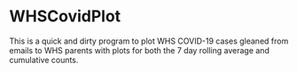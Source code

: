 # WHSCovidPlot

This is a quick and dirty program to plot WHS COVID-19 cases gleaned from emails to WHS parents with plots for both the 7 day rolling average and cumulative counts.
